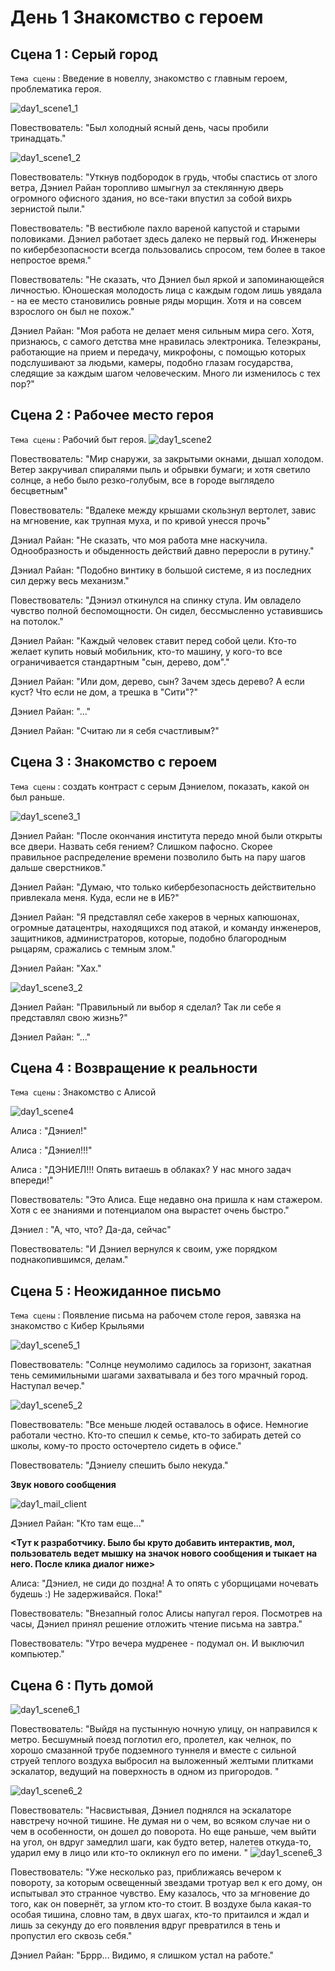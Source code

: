 # День 1 Знакомство с героем
## Сцена 1 : Серый город

`Тема сцены` : Введение в новеллу, знакомство с главным героем, проблематика героя.

![day1_scene1_1](https://github.com/Yarik7Fedorov/NovellaUrfu/assets/92790655/870c1ab0-1a04-4349-a9f1-3b3029fdabe2)

Повествователь: "Был холодный ясный день, часы пробили тринадцать."

![day1_scene1_2](https://github.com/Yarik7Fedorov/NovellaUrfu/assets/92790655/676121c0-63c5-4d3c-9e4c-ea33c2079c21)

Повествователь: "Уткнув подбородок в грудь, чтобы спастись от злого ветра, Дэниел Райан торопливо шмыгнул за стеклянную дверь огромного офисного здания, но все-таки впустил за собой вихрь зернистой пыли."

Повествователь: "В вестибюле пахло вареной капустой и старыми половиками. Дэниел работает здесь далеко не первый год. Инженеры по кибербезопасности всегда пользовались спросом, тем более в такое непростое время."

Повествователь: "Не сказать, что Дэниел был яркой и запоминающейся личностью. Юношеская молодость лица с каждым годом лишь увядала - на ее место становились ровные ряды морщин. Хотя и на совсем взрослого он был не похож."

Дэниел Райан: "Моя работа не делает меня сильным мира сего. Хотя, признаюсь, с самого детства мне нравилась электроника. Телеэкраны, работающие на прием и передачу, микрофоны, с помощью которых подслушивают за людьми, камеры, подобно глазам государства, следящие за каждым шагом человеческим. Много ли изменилось с тех пор?"

## Сцена 2 : Рабочее место героя
`Тема сцены` : Рабочий быт героя.
![day1_scene2](https://github.com/Yarik7Fedorov/NovellaUrfu/assets/92790655/35ed8ff4-42a2-4b85-8cef-4b4dbe9e32d8)

Повествователь: "Мир снаружи, за закрытыми окнами, дышал холодом. Ветер закручивал спиралями пыль и обрывки бумаги; и хотя светило солнце, а небо было резко-голубым, все в городе выглядело бесцветным"

Повествователь: "Вдалеке между крышами скользнул вертолет, завис на мгновение, как трупная муха, и по кривой унесся прочь"

Дэниал Райан: "Не сказать, что моя работа мне наскучила. Однообразность и обыденность действий давно переросли в рутину."

Дэниал Райан: "Подобно винтику в большой системе, я из последних сил держу весь механизм."

Повествователь: "Дэниэл откинулся на спинку стула. Им овладело чувство полной беспомощности. Он сидел, бессмысленно уставившись на потолок."

Дэниел Райан: "Каждый человек ставит перед собой цели. Кто-то желает купить новый мобильник, кто-то машину, у кого-то все ограничивается стандартным "сын, дерево, дом"."

Дэниел Райан: "Или дом, дерево, сын? Зачем здесь дерево? А если куст? Что если не дом, а трешка в "Сити"?"

Дэниел Райан: "..."

Дэниел Райан: "Считаю ли я себя счастливым?"

## Сцена 3 : Знакомство с героем 
`Тема сцены` : создать контраст с серым Дэниелом, показать, какой он был раньше.

![day1_scene3_1](https://github.com/Yarik7Fedorov/NovellaUrfu/assets/92790655/70dec3ae-7053-4c03-86fb-d0a350ac87ad)


Дэниел Райан: "После окончания института передо мной были открыты все двери. Назвать себя гением? Слишком пафосно. Скорее правильное распределение времени позволило быть на пару шагов дальше сверстников."

Дэниел Райан: "Думаю, что только кибербезопасность действительно привлекала меня. Куда, если не в ИБ?"

Дэниел Райан: "Я представлял себе хакеров в черных капюшонах, огромные датацентры, находящихся под атакой, и команду инженеров, защитников, администраторов, которые, подобно благородным рыцарям, сражались с темным злом."

Дэниел Райан: "Хах."

![day1_scene3_2](https://github.com/Yarik7Fedorov/NovellaUrfu/assets/92790655/abbceb6d-07c0-4864-8cff-60213b9a88a5)

Дэниел Райан: "Правильный ли выбор я сделал? Так ли себе я представлял свою жизнь?"

Дэниел Райан: "..."

## Сцена 4 : Возвращение к реальности

`Тема сцены` : Знакомство с Алисой

![day1_scene4](https://github.com/Yarik7Fedorov/NovellaUrfu/assets/92790655/30100e27-d277-4b48-a09f-8c8c8e2c17b0)


Алиса : "Дэниел!"

Алиса : "Дэниел!!!"

Алиса : "ДЭНИЕЛ!!! Опять витаешь в облаках? У нас много задач впереди!"

Повествователь: "Это Алиса. Еще недавно она пришла к нам стажером. Хотя с ее знаниями и потенциалом она вырастет очень быстро."

Дэниел : "А, что, что? Да-да, сейчас"

Повествователь: "И Дэниел вернулся к своим, уже порядком поднакопившимся, делам."

## Сцена 5 : Неожиданное письмо

`Тема сцены` : Появление письма на рабочем столе героя, завязка на знакомство с Кибер Крыльями

![day1_scene5_1](https://github.com/Yarik7Fedorov/NovellaUrfu/assets/92790655/9ae2ba17-d7ae-42ff-98d1-ff176e9240eb)


Повествователь: "Солнце неумолимо садилось за горизонт, закатная тень семимильными шагами захватывала и без того мрачный город. Наступал вечер."

![day1_scene5_2](https://github.com/Yarik7Fedorov/NovellaUrfu/assets/92790655/58028025-0994-4478-8ebe-a789e55e9e30)


Повествователь: "Все меньше людей оставалось в офисе. Немногие работали честно. Кто-то спешил к семье, кто-то забирать детей со школы, кому-то просто осточертело сидеть в офисе."

Повествователь: "Дэниелу спешить было некуда."

**Звук нового сообщения**

![day1_mail_client](https://github.com/Yarik7Fedorov/NovellaUrfu/assets/92790655/ab683607-f765-4cd9-b375-254a9bf5249a)

Дэниел Райан: "Кто там еще..."

**<Тут к разработчику. Было бы круто добавить интерактив, мол, пользователь ведет мышку на значок нового сообщения и тыкает на него. После клика диалог ниже>**

Алиса: "Дэниел, не сиди до поздна! А то опять с уборщицами ночевать будешь :) Не задерживайся. Пока!"


Повествователь: "Внезапный голос Алисы напугал героя. Посмотрев на часы, Дэниел принял решение отложить чтение письма на завтра."

Повествователь: "Утро вечера мудренее - подумал он. И выключил компьютер."

## Сцена 6 : Путь домой
![day1_scene6_1](https://github.com/Yarik7Fedorov/NovellaUrfu/assets/92790655/fe9b3e48-b580-4c07-a16d-3d0432da1f17)


Повествователь: "Выйдя на пустынную ночную улицу, он направился к метро. Бесшумный поезд поглотил его, пролетел, как челнок, по хорошо смазанной трубе подземного туннеля и вместе с сильной струей теплого воздуха выбросил на выложенный желтыми плитками эскалатор, ведущий на поверхность в одном из пригородов. "

![day1_scene6_2](https://github.com/Yarik7Fedorov/NovellaUrfu/assets/92790655/b5ef65a9-e17d-45cf-bfa6-957cd7d2f2f6)


Повествователь: "Насвистывая, Дэниел поднялся на эскалаторе навстречу ночной тишине. Не думая ни о чем, во всяком случае ни о чем в особенности, он дошел до поворота. Но еще раньше, чем выйти на угол, он вдруг замедлил шаги, как будто ветер, налетев откуда-то, ударил ему в лицо или кто-то окликнул его по имени. "
![day1_scene6_3](https://github.com/Yarik7Fedorov/NovellaUrfu/assets/92790655/72f563d0-31b6-427c-9e53-e668eb6803ab)


Повествователь: "Уже несколько раз, приближаясь вечером к повороту, за которым освещенный звездами тротуар вел к его дому, он испытывал это странное чувство. Ему казалось, что за мгновение до того, как он повернёт, за углом кто-то стоит. В воздухе была какая-то особая тишина, словно там, в двух шагах, кто-то притаился и ждал и лишь за секунду до его появления вдруг превратился в тень и пропустил его сквозь себя."

Дэниел Райан: "Бррр... Видимо, я слишком устал на работе."
